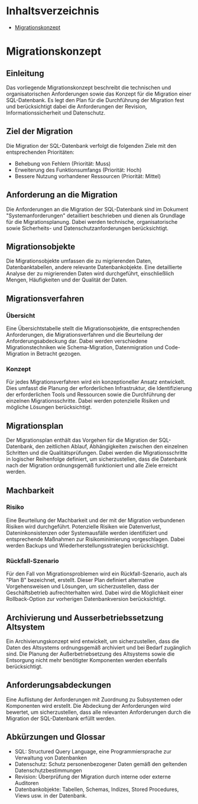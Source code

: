# Inhaltsverzeichnis
- [Migrationskonzept](Hermes%20Abgabe.md#Migrationskonzept)


# Migrationskonzept
## Einleitung
Das vorliegende Migrationskonzept beschreibt die technischen und organisatorischen Anforderungen sowie das Konzept für die Migration einer SQL-Datenbank. Es legt den Plan für die Durchführung der Migration fest und berücksichtigt dabei die Anforderungen der Revision, Informationssicherheit und Datenschutz.
## Ziel der Migration
Die Migration der SQL-Datenbank verfolgt die folgenden Ziele mit den entsprechenden Prioritäten:
- Behebung von Fehlern (Priorität: Muss)
- Erweiterung des Funktionsumfangs (Priorität: Hoch)
- Bessere Nutzung vorhandener Ressourcen (Priorität: Mittel)
## Anforderung an die Migration
Die Anforderungen an die Migration der SQL-Datenbank sind im Dokument "Systemanforderungen" detailliert beschrieben und dienen als Grundlage für die Migrationsplanung. Dabei werden technische, organisatorische sowie Sicherheits- und Datenschutzanforderungen berücksichtigt.
## Migrationsobjekte
Die Migrationsobjekte umfassen die zu migrierenden Daten, Datenbanktabellen, andere relevante Datenbankobjekte. Eine detaillierte Analyse der zu migrierenden Daten wird durchgeführt, einschließlich Mengen, Häufigkeiten und der Qualität der Daten.
## Migrationsverfahren
### Übersicht
Eine Übersichtstabelle stellt die Migrationsobjekte, die entsprechenden Anforderungen, die Migrationsverfahren und die Beurteilung der Anforderungsabdeckung dar. Dabei werden verschiedene Migrationstechniken wie Schema-Migration, Datenmigration und Code-Migration in Betracht gezogen.
### Konzept
Für jedes Migrationsverfahren wird ein konzeptioneller Ansatz entwickelt. Dies umfasst die Planung der erforderlichen Infrastruktur, die Identifizierung der erforderlichen Tools und Ressourcen sowie die Durchführung der einzelnen Migrationsschritte. Dabei werden potenzielle Risiken und mögliche Lösungen berücksichtigt.
## Migrationsplan
Der Migrationsplan enthält das Vorgehen für die Migration der SQL-Datenbank, den zeitlichen Ablauf, Abhängigkeiten zwischen den einzelnen Schritten und die Qualitätsprüfungen. Dabei werden die Migrationsschritte in logischer Reihenfolge definiert, um sicherzustellen, dass die Datenbank nach der Migration ordnungsgemäß funktioniert und alle Ziele erreicht werden.
## Machbarkeit
### Risiko
Eine Beurteilung der Machbarkeit und der mit der Migration verbundenen Risiken wird durchgeführt. Potenzielle Risiken wie Datenverlust, Dateninkonsistenzen oder Systemausfälle werden identifiziert und entsprechende Maßnahmen zur Risikominimierung vorgeschlagen. Dabei werden Backups und Wiederherstellungsstrategien berücksichtigt.
### Rückfall-Szenario 
Für den Fall von Migrationsproblemen wird ein Rückfall-Szenario, auch als "Plan B" bezeichnet, erstellt. Dieser Plan definiert alternative Vorgehensweisen und Lösungen, um sicherzustellen, dass der Geschäftsbetrieb aufrechterhalten wird. Dabei wird die Möglichkeit einer Rollback-Option zur vorherigen Datenbankversion berücksichtigt.
## Archivierung und Ausserbetriebssetzung Altsystem
Ein Archivierungskonzept wird entwickelt, um sicherzustellen, dass die Daten des Altsystems ordnungsgemäß archiviert und bei Bedarf zugänglich sind. Die Planung der Außerbetriebsetzung des Altsystems sowie die Entsorgung nicht mehr benötigter Komponenten werden ebenfalls berücksichtigt.
## Anforderungsabdeckungen
Eine Auflistung der Anforderungen mit Zuordnung zu Subsystemen oder Komponenten wird erstellt. Die Abdeckung der Anforderungen wird bewertet, um sicherzustellen, dass alle relevanten Anforderungen durch die Migration der SQL-Datenbank erfüllt werden.
## Abkürzungen und Glossar
- SQL: Structured Query Language, eine Programmiersprache zur Verwaltung von Datenbanken
- Datenschutz: Schutz personenbezogener Daten gemäß den geltenden Datenschutzbestimmungen
- Revision: Überprüfung der Migration durch interne oder externe Auditoren
- Datenbankobjekte: Tabellen, Schemas, Indizes, Stored Procedures, Views usw. in der Datenbank.
